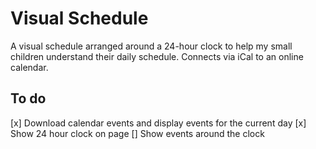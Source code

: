# Visual Schedule

A visual schedule arranged around a 24-hour clock to help my small children understand their daily schedule. Connects via iCal to an online calendar.

## To do

[x] Download calendar events and display events for the current day
[x] Show 24 hour clock on page
[] Show events around the clock

